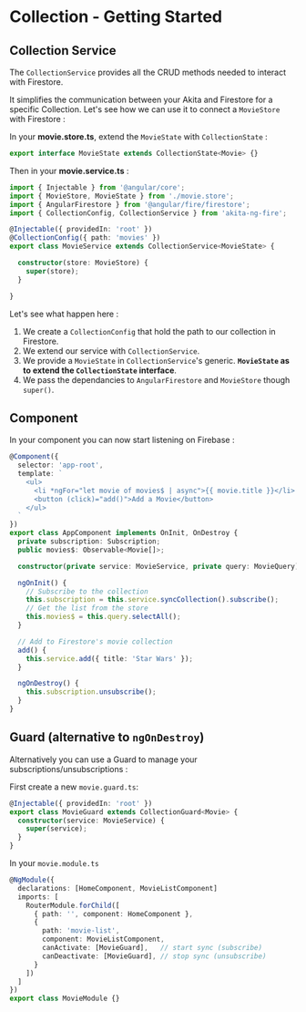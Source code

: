 # Collection - Getting Started

## Collection Service
The `CollectionService` provides all the CRUD methods needed to interact with Firestore.

It simplifies the communication between your Akita and Firestore for a specific Collection.
Let's see how we can use it to connect a `MovieStore` with Firestore : 

In your **movie.store.ts**, extend the `MovieState` with `CollectionState` :
```typescript
export interface MovieState extends CollectionState<Movie> {}
```

Then in your **movie.service.ts** :
```typescript
import { Injectable } from '@angular/core';
import { MovieStore, MovieState } from './movie.store';
import { AngularFirestore } from '@angular/fire/firestore';
import { CollectionConfig, CollectionService } from 'akita-ng-fire';

@Injectable({ providedIn: 'root' })
@CollectionConfig({ path: 'movies' })
export class MovieService extends CollectionService<MovieState> {

  constructor(store: MovieStore) {
    super(store);
  }

}
```

Let's see what happen here :

1. We create a `CollectionConfig` that hold the path to our collection in Firestore.
2. We extend our service with `CollectionService`.
3. We provide a `MovieState` in `CollectionService`'s generic. **`MovieState` as to extend the `CollectionState` interface**.
4. We pass the dependancies to `AngularFirestore` and `MovieStore` though `super()`.


## Component

In your component you can now start listening on Firebase : 
```typescript
@Component({
  selector: 'app-root',
  template: `
    <ul>
      <li *ngFor="let movie of movies$ | async">{{ movie.title }}</li>
      <button (click)="add()">Add a Movie</button>
    </ul>
  `
})
export class AppComponent implements OnInit, OnDestroy {
  private subscription: Subscription;
  public movies$: Observable<Movie[]>;

  constructor(private service: MovieService, private query: MovieQuery) {}

  ngOnInit() {
    // Subscribe to the collection
    this.subscription = this.service.syncCollection().subscribe();
    // Get the list from the store
    this.movies$ = this.query.selectAll();
  }

  // Add to Firestore's movie collection
  add() {
    this.service.add({ title: 'Star Wars' });
  }

  ngOnDestroy() {
    this.subscription.unsubscribe();
  }
}
```

## Guard (alternative to `ngOnDestroy`)

Alternatively you can use a Guard to manage your subscriptions/unsubscriptions : 

First create a new `movie.guard.ts`: 
```typescript
@Injectable({ providedIn: 'root' })
export class MovieGuard extends CollectionGuard<Movie> {
  constructor(service: MovieService) {
    super(service);
  }
}
```

In your `movie.module.ts`
```typescript
@NgModule({
  declarations: [HomeComponent, MovieListComponent]
  imports: [
    RouterModule.forChild([
      { path: '', component: HomeComponent },
      {
        path: 'movie-list',
        component: MovieListComponent,
        canActivate: [MovieGuard],   // start sync (subscribe)
        canDeactivate: [MovieGuard], // stop sync (unsubscribe)
      }
    ])
  ]
})
export class MovieModule {}
```

